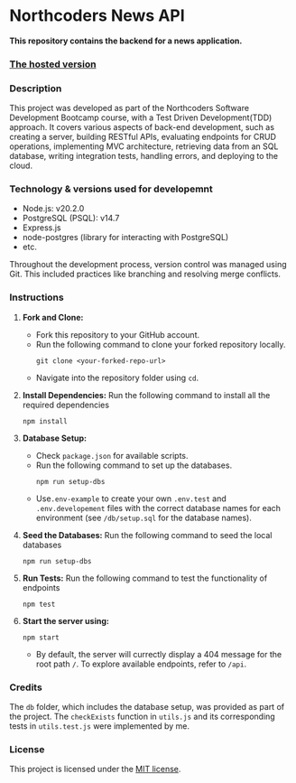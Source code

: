 # Northcoders News API

**This repository contains the backend for a news application.**

### [The hosted version](https://nc-news-api-8tl9.onrender.com/)

### Description
This project was developed as part of the Northcoders Software Development Bootcamp course, with a Test Driven Development(TDD) approach. It covers various aspects of back-end development, such as creating a server, building RESTful APIs, evaluating endpoints for CRUD operations, implementing MVC architecture, retrieving data from an SQL database, writing integration tests, handling errors, and deploying to the cloud. 

### Technology & versions used for developemnt
- Node.js: v20.2.0
- PostgreSQL (PSQL): v14.7
- Express.js
- node-postgres (library for interacting with PostgreSQL)
- etc.

Throughout the development process, version control was managed using Git. This included practices like branching and resolving merge conflicts.

### Instructions
1. **Fork and Clone:**
    - Fork this repository to your GitHub account.
    - Run the following command to clone your forked repository locally.
      ```
      git clone <your-forked-repo-url>
      ```
    - Navigate into the repository folder using `cd`.

2. **Install Dependencies:** Run the following command to install all the required dependencies
    ```
    npm install
    ```

3. **Database Setup:**
    - Check `package.json` for available scripts.
    - Run the following command to set up the databases.
      ```
      npm run setup-dbs
      ```
    - Use`.env-example` to create your own `.env.test` and `.env.developement` files with the correct database names for each environment (see `/db/setup.sql` for the database names).

4. **Seed the Databases:** Run the following command to seed the local databases
    ```
    npm run setup-dbs
    ```

5. **Run Tests:** Run the following command to test the functionality of endpoints
    ```
    npm test
    ```

6. **Start the server using:**
    ```
    npm start
    ```
    - By default, the server will currectly display a 404 message for the root path `/`. To explore available endpoints, refer to `/api`.

### Credits
The `db` folder, which includes the database setup, was provided as part of the project. The `checkExists` function in `utils.js` and its corresponding tests in `utils.test.js` were implemented by me.

### License
This project is licensed under the [MIT license](https://opensource.org/license/mit/).
